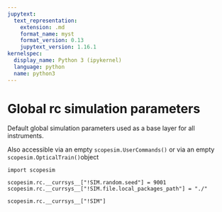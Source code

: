 ```yaml
---
jupytext:
  text_representation:
    extension: .md
    format_name: myst
    format_version: 0.13
    jupytext_version: 1.16.1
kernelspec:
  display_name: Python 3 (ipykernel)
  language: python
  name: python3
---
```


# Global rc simulation parameters

Default global simulation parameters used as a base layer for all instruments. 

Also accessible via an empty `scopesim.UserCommands()` or via an empty `scopesim.OpticalTrain()`object

```{code-cell} ipython3
import scopesim

scopesim.rc.__currsys__["!SIM.random.seed"] = 9001
scopesim.rc.__currsys__["!SIM.file.local_packages_path"] = "./"

scopesim.rc.__currsys__["!SIM"]
```
